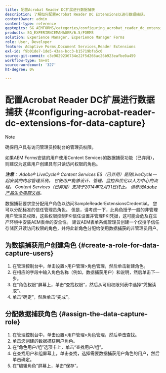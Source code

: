 ```yaml
---
title: 配置Acrobat Reader DC扩展进行数据捕获
description: 了解如何配置Acrobat Reader DC Extensions以进行数据捕获。
contentOwner: admin
content-type: reference
geptopics: SG_AEMFORMS/categories/configuring_acrobat_reader_dc_extensions
products: SG_EXPERIENCEMANAGER/6.5/FORMS
solution: Experience Manager, Experience Manager Forms
role: User, Developer
feature: Adaptive Forms,Document Services,Reader Extensions
exl-id: f9b01de7-1de5-43aa-bcc3-b15719bfa5c0
source-git-commit: c3e9029236734e22f5d266ac26b923eafbe0a459
workflow-type: tm+mt
source-wordcount: '327'
ht-degree: 0%

---
```


# 配置Acrobat Reader DC扩展进行数据捕获 {#configuring-acrobat-reader-dc-extensions-for-data-capture}

>[!NOTE]
> 
> 确保用户具有访问管理员控制台的管理员权限。

如果AEM Forms安装的用户使用Content Services的数据捕获功能（已弃用），则建议为这些用户创建具有只读访问权限的角色。

***注意&#x200B;**： Adobe® LiveCycle® Content Services ES（已弃用）是随LiveCycle一起安装的内容管理系统。 它使用户能够设计、管理、监控和优化以人为中心的流程。 Content Services（已弃用）支持于2014年12月31日终止。 请参阅[Adobe产品生命周期文档](https://helpx.adobe.com/cn/support/programs/eol-matrix.html)。*

数据捕获要求您分配用户角色以访问SampleReaderExtensionsCredential。 您可以分配标准的信任管理员角色。 但是，请考虑一下，此角色授予一般的非管理用户管理员权限，这些权限控制PKI信任设置并管理PKI凭据，这可能会危及在生产环境中安装AEM表单的安全性。 建议AEM表单系统管理员创建一个仅授予信任存储区只读访问权限的角色，并将此新角色分配给使用数据捕获的非管理员用户。

## 为数据捕获用户创建角色 {#create-a-role-for-data-capture-users}

1. 在管理控制台中，单击设置>用户管理>角色管理，然后单击新建角色。
1. 在相应的字段中输入角色名称（例如，数据捕获用户）和说明，然后单击下一步。
1. 在“角色权限”屏幕上，单击“查找权限”，然后从可用权限列表中选择“凭据读取”。
1. 单击“确定”，然后单击“完成”。

## 分配数据捕获角色 {#assign-the-data-capture-role}

1. 在管理控制台中，单击设置>用户管理>角色管理，然后单击查找。
1. 单击您创建的数据捕获用户角色。
1. 在“角色用户/组”选项卡上，单击“查找用户/组”。
1. 在查找用户和组屏幕上，单击查找，选择需要数据捕获用户角色的用户，然后单击确定。
1. 在“编辑角色”屏幕上，单击“保存”。
